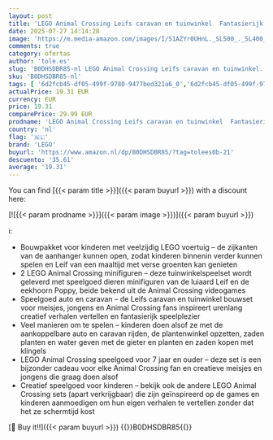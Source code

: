 ```yaml
---
layout: post
title: 'LEGO Animal Crossing Leifs caravan en tuinwinkel  Fantasierijk Rollenspel Bouwpakket met Auto Speelgoed voor Kinderen  Cadeau voor Meisjes en Jongens vanaf 7 jaar 77054'
date: 2025-07-27 14:14:28
image: 'https://m.media-amazon.com/images/I/51AZYr0UHnL._SL500_._SL400_.jpg'
comments: true
category: ofertas
author: 'tole.es'
slug: 'B0DHSDBR85-nl LEGO Animal Crossing Leifs caravan en tuinwinkel...'
sku: 'B0DHSDBR85-nl'
tags: [ '6d2fcb45-df05-499f-9780-9477bed321a6_0','6d2fcb45-df05-499f-9780-9477bed321a6_501','Arborist Merchandising Root','Bouw- & constructiespeelgoed','Creatieve spellen','Educatief speelgoed','Self Service','Special Features Stores','Speelgoed & spellen','Speelgoedbouwsets','lego','🇳🇱', ]
actualPrice: 19.31 EUR
currency: EUR
price: 19.31
comparePrice: 29.99 EUR
prodname: 'LEGO Animal Crossing Leifs caravan en tuinwinkel  Fantasierijk Rollenspel Bouwpakket met Auto Speelgoed voor Kinderen  Cadeau voor Meisjes en Jongens vanaf 7 jaar 77054'
country: 'nl'
flag: '🇳🇱'
brand: 'LEGO'
buyurl: 'https://www.amazon.nl/dp/B0DHSDBR85/?tag=tolees0b-21'
descuento: '35.61'
average: '19.31'
---
```


You can find [{{< param title >}}]({{< param buyurl >}}) with a discount here:

[![{{< param prodname >}}]({{< param image >}})]({{< param buyurl >}})

ℹ️:

- Bouwpakket voor kinderen met veelzijdig LEGO voertuig – de zijkanten van de aanhanger kunnen open, zodat kinderen binnenin verder kunnen spelen en Leif van een maaltijd met verse groenten kan genieten
- 2 LEGO Animal Crossing minifiguren – deze tuinwinkelspeelset wordt geleverd met speelgoed dieren minifiguren van de luiaard Leif en de eekhoorn Poppy, beide bekend uit de Animal Crossing videogames
- Speelgoed auto en caravan – de Leifs caravan en tuinwinkel bouwset voor meisjes, jongens en Animal Crossing fans inspireert urenlang creatief verhalen vertellen en fantasierijk speelplezier
- Veel manieren om te spelen – kinderen doen alsof ze met de aankoppelbare auto en caravan rijden, de plantenwinkel opzetten, zaden planten en water geven met de gieter en planten en zaden kopen met klingels
- LEGO Animal Crossing speelgoed voor 7 jaar en ouder – deze set is een bijzonder cadeau voor elke Animal Crossing fan en creatieve meisjes en jongens die graag doen alsof
- Creatief speelgoed voor kinderen – bekijk ook de andere LEGO Animal Crossing sets (apart verkrijgbaar) die zijn geïnspireerd op de games en kinderen aanmoedigen om hun eigen verhalen te vertellen zonder dat het ze schermtijd kost

[🛒 Buy it!!]({{< param buyurl >}})
{{<world>}}B0DHSDBR85{{</world>}}
